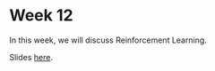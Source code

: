 # Week 12

In this week, we will discuss Reinforcement Learning.

Slides [here](https://docs.google.com/presentation/d/e/2PACX-1vR0_3rQ14vFzq7gB_5Kp39wQZKguVLEAMi2EL4Siy3oFiDeBwdfwy2tswle9CPzQbULX8b6Ibzp4WqP/pub?start=false&loop=false&delayms=60000).
